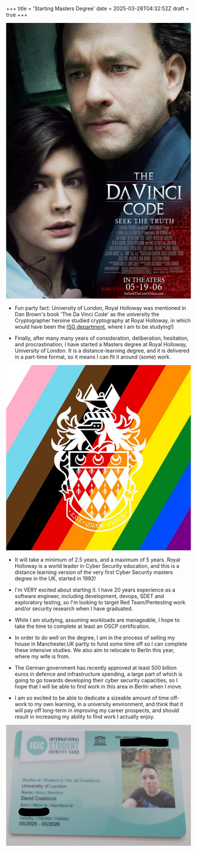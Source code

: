 +++
title = 'Starting Masters Degree'
date = 2025-03-28T04:32:52Z
draft = true
+++

![Da Vinci Code](da-vinci-code.jpg)

* Fun party fact: University of London, Royal Holloway was mentioned in Dan Brown's book 'The Da Vinci Code' as the university the Cryptographer heroine studied cryptography at Royal Holloway, in which would have been the [ISG department](https://www.royalholloway.ac.uk/research-and-education/departments-and-schools/information-security/), where I am to be studying!)

* Finally, after many many years of consideration, deliberation, hesitation, and procrastination, I have started a Masters degree at Royal Holloway, University of London. It is a distance-learning degree, and it is delivered in a part-time format, so it means I can fit it around (some) work.

![Royal Holloway Crest](royalhollowaycrest.jpg)

* It will take a minimum of 2.5 years, and a maximum of 5 years. Royal Holloway is a world leader in Cyber Security education, and this is a distance learning version of the very first Cyber Security masters degree in the UK, started in 1992!

* I'm VERY excited about starting it. I have 20 years experience as a software engineer, including development, devops, SDET and exploratory testing, so I'm looking to target Red Team/Pentesting work and/or security research when I have graduated.

* While I am studying, assuming workloads are manageable, I hope to take the time to complete at least an OSCP certification.

* In order to do well on the degree, I am in the process of selling my house in Manchester,UK partly to fund some time off so I can complete these intensive studies. We also aim to relocate to Berlin this year, where my wife is from.

* The German government has recently approved at least 500 billion euros in defence and infrastructure spending, a large part of which is going to go towards developing their cyber security capacities, so I hope that I will be able to find work in this area in Berlin when I move.

* I am so excited to be able to dedicate a sizeable amount of time off-work to my own learning, in a university environment, and think that it will pay off long-term in improving my career prospects, and should result in increasing my ability to find work I actually enjoy.

![My Student Card](student-card.png)


